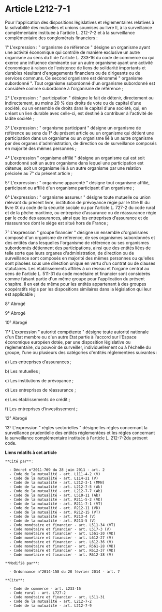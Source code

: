 # Article L212-7-1

Pour l'application des dispositions législatives et réglementaires relatives à la solvabilité des mutuelles et unions
soumises au livre II, à la surveillance complémentaire instituée à l'article L. 212-7-2 et à la surveillance complémentaire
des conglomérats financiers : 

1° L'expression : " organisme de référence " désigne un organisme ayant une activité économique qui contrôle de manière
exclusive un autre organisme au sens du II de l'article L. 233-16 du code de commerce ou qui exerce une influence dominante
sur un autre organisme ayant une activité économique à raison de l'existence de liens de solidarité importants et durables
résultant d'engagements financiers ou de dirigeants ou de services communs. Ce second organisme est dénommé " organisme
subordonné ". Tout organisme subordonné d'un organisme subordonné est considéré comme subordonné à l'organisme de
référence ; 

2° L'expression : " participation " désigne le fait de détenir, directement ou indirectement, au moins 20 % des droits de
vote ou du capital d'une société, ou un ensemble de droits dans le capital d'une société, qui, en créant un lien durable avec
celle-ci, est destiné à contribuer à l'activité de ladite société ; 

3° L'expression : " organisme participant " désigne un organisme de référence au sens du 1° du présent article ou un
organisme qui détient une participation dans un organisme ou un organisme lié à un autre organisme par des organes
d'administration, de direction ou de surveillance composés en majorité des mêmes personnes ; 

4° L'expression " organisme affilié " désigne un organisme qui est soit subordonné soit un autre organisme dans lequel une
participation est détenue, soit un organisme lié à un autre organisme par une relation précisée au 7° du présent article ; 

5° L'expression : " organisme apparenté " désigne tout organisme affilié, participant ou affilié d'un organisme participant
d'un organisme ; 

6° L'expression : " organisme assureur " désigne toute mutuelle ou union relevant du présent livre, institution de prévoyance
régie par le titre III du livre IX du code de la sécurité sociale ou par l'article L. 727-2 du code rural et de la pêche
maritime, ou entreprise d'assurance ou de réassurance régie par le code des assurances, ainsi que les entreprises d'assurance
et de réassurance dont le siège est situé hors de France ; 

7° L'expression " groupe financier " désigne un ensemble d'organismes composé d'un organisme de référence, de ses organismes
subordonnés et des entités dans lesquelles l'organisme de référence ou ses organismes subordonnés détiennent des
participations, ainsi que des entités liées de telle sorte que leurs organes d'administration, de direction ou de
surveillance sont composés en majorité des mêmes personnes ou qu'elles sont placées sous une direction unique en vertu d'un
contrat ou de clauses statutaires. Les établissements affiliés à un réseau et l'organe central au sens de l'article L. 511-31
du code monétaire et financier sont considérés comme faisant partie d'un même groupe pour l'application du présent chapitre.
Il en est de même pour les entités appartenant à des groupes coopératifs régis par les dispositions similaires dans la
législation qui leur est applicable ; 

8° Abrogé 

9° Abrogé 

10° Abrogé 

11° L'expression " autorité compétente " désigne toute autorité nationale d'un Etat membre ou d'un autre Etat partie à
l'accord sur l'Espace économique européen dotée, par une disposition législative ou réglementaire, du pouvoir de surveiller,
individuellement ou à l'échelle du groupe, l'une ou plusieurs des catégories d'entités réglementées suivantes : 

a) Les entreprises d'assurances ; 

b) Les mutuelles ; 

c) Les institutions de prévoyance ; 

d) Les entreprises de réassurance ; 

e) Les établissements de crédit ; 

f) Les entreprises d'investissement ; 

12° Abrogé 

13° L'expression " règles sectorielles " désigne les règles concernant la surveillance prudentielle des entités réglementées
et les règles concernant la surveillance complémentaire instituée à l'article L. 212-7-2du présent code.

**Liens relatifs à cet article**

	**Cité par**:

	  - Décret n°2011-769 du 28 juin 2011 - art. 2
	  - Code de la mutualité - art. L111-4-2 (V)
	  - Code de la mutualité - art. L114-21 (V)
	  - Code de la mutualité - art. L212-3-1 (MMN)
	  - Code de la mutualité - art. L212-7-5 (Ab)
	  - Code de la mutualité - art. L212-7-7 (Ab)
	  - Code de la mutualité - art. L510-11 (Ab)
	  - Code de la mutualité - art. R211-5-2 (VD)
	  - Code de la mutualité - art. R211-7-1 (VT)
	  - Code de la mutualité - art. R212-11 (VD)
	  - Code de la mutualité - art. R212-15 (VT)
	  - Code de la mutualité - art. R213-4 (V)
	  - Code de la mutualité - art. R213-5 (V)
	  - Code monétaire et financier - art. L511-34 (VT)
	  - Code monétaire et financier - art. L517-3 (V)
	  - Code monétaire et financier - art. L561-20 (VD)
	  - Code monétaire et financier - art. L612-27 (V)
	  - Code monétaire et financier - art. L612-36 (V)
	  - Code monétaire et financier - art. R561-28 (VD)
	  - Code monétaire et financier - art. R612-37 (VD)
	  - Code monétaire et financier - art. R612-38 (V)

	**Modifié par**:

	  - Ordonnance n°2014-158 du 20 février 2014 - art. 7

	**Cite**:

	  - Code de commerce - art. L233-16
	  - Code rural - art. L727-2
	  - Code monétaire et financier - art. L511-31
	  - Code de la mutualité - art. L212-7-2
	  - Code de la mutualité - art. L212-7-9
